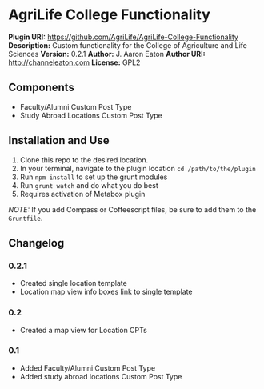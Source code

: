 # AgriLife College Functionality

__Plugin URI:__ https://github.com/AgriLife/AgriLife-College-Functionality
__Description:__ Custom functionality for the College of Agriculture and Life Sciences
__Version:__ 0.2.1
__Author:__ J. Aaron Eaton
__Author URI:__ http://channeleaton.com
__License:__ GPL2

## Components
 - Faculty/Alumni Custom Post Type
 - Study Abroad Locations Custom Post Type

## Installation and Use

1. Clone this repo to the desired location.
2. In your terminal, navigate to the plugin location `cd /path/to/the/plugin`
3. Run `npm install` to set up the grunt modules
4. Run `grunt watch` and do what you do best
5. Requires activation of Metabox plugin

*NOTE:* If you add Compass or Coffeescript files, be sure to add them to the `Gruntfile`.


## Changelog

### 0.2.1

* Created single location template
* Location map view info boxes link to single template

### 0.2

* Created a map view for Location CPTs

### 0.1

 * Added Faculty/Alumni Custom Post Type
 * Added study abroad locations Custom Post Type